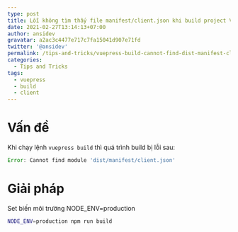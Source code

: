 ```yaml
---
type: post
title: Lỗi không tìm thấy file manifest/client.json khi build project VuePress
date: 2021-02-27T13:14:13+07:00
author: ansidev
gravatar: a2ac3c4477e717c7fa15041d907e71fd
twitter: '@ansidev'
permalink: /tips-and-tricks/vuepress-build-cannot-find-dist-manifest-client-json
categories:
  - Tips and Tricks
tags:
  - vuepress
  - build
  - client
---
```


# Vấn đề

Khi chạy lệnh `vuepress build` thì quá trình build bị lỗi sau:

```js
Error: Cannot find module 'dist/manifest/client.json'
```

# Giải pháp

Set biến môi trường NODE_ENV=production

```bash
NODE_ENV=production npm run build
```
